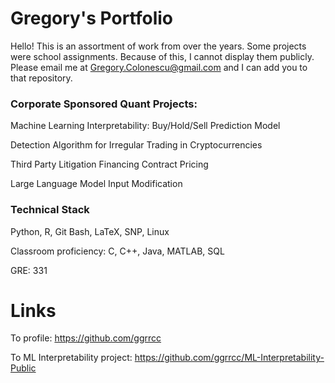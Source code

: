 # Gregory's Portfolio
Hello! This is an assortment of work from over the years.
Some projects were school assignments. Because of this, I cannot display them publicly.
Please email me at Gregory.Colonescu@gmail.com and I can add you to that repository.


### Corporate Sponsored Quant Projects:

Machine Learning Interpretability: Buy/Hold/Sell Prediction Model

Detection Algorithm for Irregular Trading in Cryptocurrencies

Third Party Litigation Financing Contract Pricing

Large Language Model Input Modification

### Technical Stack
Python, R, Git Bash, LaTeX, SNP, Linux

Classroom proficiency: C, C++, Java, MATLAB, SQL

GRE: 331

# Links

To profile: https://github.com/ggrrcc

To ML Interpretability project: https://github.com/ggrrcc/ML-Interpretability-Public
